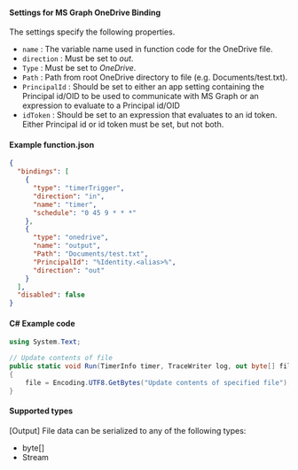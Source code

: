 #### Settings for MS Graph OneDrive Binding
The settings specify the following properties.

- `name` : The variable name used in function code for the OneDrive file. 
- `direction` : Must be set to *out*. 
- `Type` : Must be set to *OneDrive*.
- `Path` : Path from root OneDrive directory to file (e.g. Documents/test.txt).
- `PrincipalId` : Should be set to either an app setting containing the Principal id/OID to be used to communicate with MS Graph or an expression to evaluate to a Principal id/OID
- `idToken` : Should be set to an expression that evaluates to an id token. Either Principal id or id token must be set, but not both.
#### Example function.json
```json
{
  "bindings": [
    {
      "type": "timerTrigger",
      "direction": "in",
      "name": "timer",
      "schedule": "0 45 9 * * *"
    },
    {
      "type": "onedrive",
      "name": "output",
      "Path": "Documents/test.txt",
      "PrincipalId": "%Identity.<alias>%",
      "direction": "out"
    }
  ],
  "disabled": false
}
```

#### C# Example code
```csharp
using System.Text;

// Update contents of file
public static void Run(TimerInfo timer, TraceWriter log, out byte[] file)
{
	file = Encoding.UTF8.GetBytes("Update contents of specified file");
}
```

#### Supported types

[Output] File data can be serialized to any of the following types:

* byte[]
* Stream
